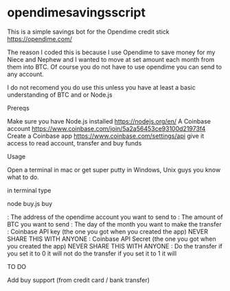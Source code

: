 # opendimesavingsscript

This is a simple savings bot for the Opendime credit stick https://opendime.com/

The reason I coded this is because I use Opendime to save money for my Niece and Nephew and I wanted to move at set amount each month from them into BTC.  Of course you do not have to use opendime you can send to any account.

I do not recomend you do use this unless you have at least a basic understanding of BTC and or Node.js

Prereqs

Make sure you have Node.js installed https://nodejs.org/en/
A Coinbase account https://www.coinbase.com/join/5a2a56453ce93100d21973f4
Create a Coinbase app https://www.coinbase.com/settings/api give it access to read account, transfer and buy funds

Usage

Open a terminal in mac or get super putty in Windows, Unix guys you know what to do.


in terminal type

 node buy.js buy <btcaddress> <amount> <day> <apikey> <apisecret> <live>

 <btcaddress> : The address of the opendime account you want to send to
 <amount> : The amount of BTC you want to send
 <day> : The day of the month you want to make the transfer
 <apikey> : Coinbase API key (the one you got when you created the app) NEVER SHARE THIS WITH ANYONE
 <apisecret> : Coinbase API Secret (the one you got when you created the app) NEVER SHARE THIS WITH ANYONE
 <live> : Do the transfer if you set it to 0 it will not do the transfer if you set it to 1 it will

 TO DO

 Add buy support (from credit card / bank transfer)

